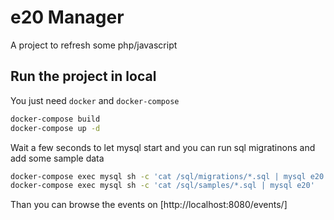 # e20 Manager

A project to refresh some php/javascript

## Run the project in local

You just need `docker` and `docker-compose`

```bash
docker-compose build
docker-compose up -d
```

Wait a few seconds to let mysql start and you can run sql migratinons and add some sample data

```bash
docker-compose exec mysql sh -c 'cat /sql/migrations/*.sql | mysql e20'
docker-compose exec mysql sh -c 'cat /sql/samples/*.sql | mysql e20'
```

Than you can browse the events on [http://localhost:8080/events/]
